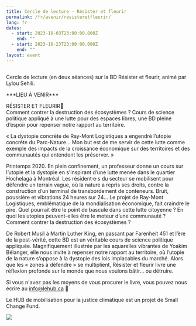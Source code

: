 ```yaml
---
title: Cercle de lecture - Résister et fleurir
permalink: /fr/avenir/resisteretfleurir/
lang: fr
dates:
  - start: 2023-10-03T23:00:00.000Z
    end: ""
  - start: 2023-10-23T23:00:00.000Z
    end: ""
layout: event
---
```

![]()

Cercle de lecture (en deux séances) sur la BD Résister et fleurir, animé par Lylou Sehili.

\*\*\*LIEU À VENIR\*\*\*

RÉSISTER ET FLEURIR🌷\
Comment contrer la destruction des écosystèmes ? Cours de science politique appliqué à une lutte pour des espaces libres, une BD pleine d’espoir pour repenser notre rapport au territoire.

« La dystopie concrète de Ray-Mont Logistiques a engendré l’utopie concrète du Parc-Nature… Mon but est de me servir de cette lutte comme exemple des impacts de la croissance économique sur des territoires et des communautés qui entendent les préserver. »

Printemps 2020. En plein confinement, un professeur donne un cours sur l’utopie et la dystopie en s’inspirant d’une lutte menée dans le quartier Hochelaga à Montréal. Les résident·e·s du secteur se mobilisent pour défendre un terrain vague, où la nature a repris ses droits, contre la construction d’un terminal de transbordement de conteneurs. Bruit, poussière et vibrations 24 heures sur 24… Le projet de Ray-Mont Logistiques, emblématique de la mondialisation économique, fait craindre le pire. Quel pourrait être le point de bascule dans cette lutte citoyenne ? En quoi les utopies peuvent-elles être le moteur d’une communauté ? Comment contrer la destruction des écosystèmes ?

De Robert Musil à Martin Luther King, en passant par Farenheit 451 et l’ère de la post-vérité, cette BD est un véritable cours de science politique appliquée. Magnifiquement illustrée par les aquarelles vibrantes de Yoakim Bélanger, elle nous invite à repenser notre rapport au territoire, où l’utopie de la nature s’oppose à la dystopie des lois implacables du marché. Alors que les « zones à défendre » se multiplient, Résister et fleurir livre une réflexion profonde sur le monde que nous voulons bâtir… ou détruire.

Si vous n'avez pas les moyens de vous procurer le livre, vous pouvez nous écrire au info@lehub.ca 🌿﻿﻿
﻿



Le HUB de mobilisation pour la justice climatique est un projet de Small Change Fund.

![](/media/hub_scf.png)